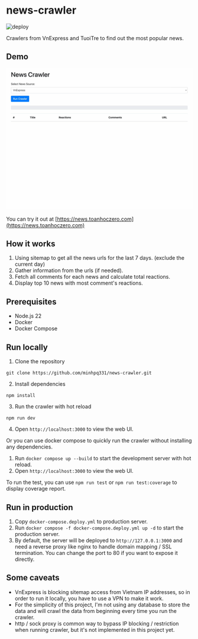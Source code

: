 # news-crawler
![deploy](https://github.com/minhpq331/news-crawler/actions/workflows/deploy.yml/badge.svg)

Crawlers from VnExpress and TuoiTre to find out the most popular news.

## Demo

![demo](docs/demo.gif)

You can try it out at [https://news.toanhoczero.com](https://news.toanhoczero.com)

## How it works

1. Using sitemap to get all the news urls for the last 7 days. (exclude the current day)
2. Gather information from the urls (if needed).
3. Fetch all comments for each news and calculate total reactions.
4. Display top 10 news with most comment's reactions.

## Prerequisites

- Node.js 22
- Docker
- Docker Compose

## Run locally

1. Clone the repository
```
git clone https://github.com/minhpq331/news-crawler.git
```

2. Install dependencies
```
npm install
```

3. Run the crawler with hot reload
```
npm run dev
```

4. Open `http://localhost:3000` to view the web UI.

Or you can use docker compose to quickly run the crawler without installing any dependencies.

1. Run `docker compose up --build` to start the development server with hot reload.
2. Open `http://localhost:3000` to view the web UI.

To run the test, you can use `npm run test` or `npm run test:coverage` to display coverage report.

## Run in production

1. Copy `docker-compose.deploy.yml` to production server.
2. Run `docker compose -f docker-compose.deploy.yml up -d` to start the production server.
3. By default, the server will be deployed to `http://127.0.0.1:3000` and need a reverse proxy like nginx to handle domain mapping / SSL termination. You can change the port to 80 if you want to expose it directly.

## Some caveats

- VnExpress is blocking sitemap access from Vietnam IP addresses, so in order to run it locally, you have to use a VPN to make it work.
- For the simplicity of this project, I'm not using any database to store the data and will crawl the data from beginning every time you run the crawler.
- http / sock proxy is common way to bypass IP blocking / restriction when running crawler, but it's not implemented in this project yet.
